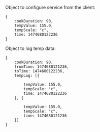 

Object to configure service from the client: 

```
{
	cookDuration: 90,
	tempValue: 155.0,
	tempScale: "c",
	time: 1474680122236
}
```

Object to log temp data:

```
{
    cookDuration: 90,
	fromTime: 1474680121236,
	toTime: 1474680122236,
	tempLog: [{
		
		tempValue: 155.0,
		tempScale: "c",
		time: 1474680122236
	}, {
		
		tempValue: 155.0,
		tempScale: "c",
		time: 1474680121236
	}]
}
```